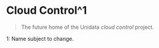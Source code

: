 # Cloud Control^1

> The future home of the Unidata *cloud control* project.  

1: Name subject to change.